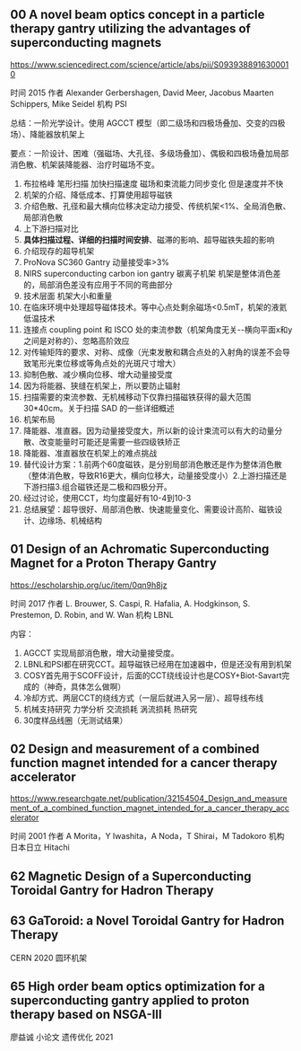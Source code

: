 ## 00 A novel beam optics concept in a particle therapy gantry utilizing the advantages of superconducting magnets

https://www.sciencedirect.com/science/article/abs/pii/S0939388916300010

时间 2015 作者 Alexander Gerbershagen, David Meer, Jacobus Maarten Schippers, Mike Seidel 机构 PSI

总结：一阶光学设计。使用 AGCCT 模型（即二级场和四极场叠加、交变的四极场）、降能器放机架上

要点：一阶设计、困难（强磁场、大孔径、多级场叠加）、偶极和四极场叠加局部消色散、机架装降能器、治疗时磁场不变。

1. 布拉格峰 笔形扫描 加快扫描速度 磁场和束流能力同步变化 但是速度并不快
2. 机架的介绍、降低成本、打算使用超导磁铁
3. 介绍色散、孔径和最大横向位移决定动力接受、传统机架<1%、全局消色散、局部消色散
4. 上下游扫描对比
5. **具体扫描过程、详细的扫描时间安排**、磁滞的影响、超导磁铁失超的影响
6. 介绍现存的超导机架
7. ProNova SC360 Gantry 动量接受率>3%
8. NIRS superconducting carbon ion gantry 碳离子机架 机架是整体消色差的，局部消色差没有应用于不同的弯曲部分
9. 技术层面 机架大小和重量
10. 在临床环境中处理超导磁体技术。等中心点处剩余磁场<0.5mT，机架的液氦低温技术
11. 连接点 coupling point 和 ISCO 处的束流参数（机架角度无关--横向平面x和y之间是对称的）、忽略高阶效应
12. 对传输矩阵的要求、对称、成像（光束发散和耦合点处的入射角的误差不会导致笔形光束位移或等角点处的光斑尺寸增大）
13. 抑制色散、减少横向位移、增大动量接受度
14. 因为将能器、狭缝在机架上，所以要防止辐射
15. 扫描需要的束流参数、无机械移动下仅靠扫描磁铁获得的最大范围30*40cm。关于扫描 SAD 的一些详细概述
16. 机架布局
17. 降能器、准直器。因为动量接受度大，所以新的设计束流可以有大的动量分散、改变能量时可能还是需要一些四级铁矫正
18. 降能器、准直器放在机架上的难点挑战
19. 替代设计方案：1.前两个60度磁铁，是分别局部消色散还是作为整体消色散（整体消色散，导致R16更大，横向位移大，动量接受度小）2.上游扫描还是下游扫描3.组合磁铁还是二极和四极分开。
20. 经过讨论，使用CCT，均匀度最好有10-4到10-3
21. 总结展望：超导很好、局部消色散、快速能量变化、需要设计高阶、磁铁设计、边缘场、机械结构

## 01 Design of an Achromatic Superconducting Magnet for a Proton Therapy Gantry

https://escholarship.org/uc/item/0qn9h8jz

时间 2017 作者 L. Brouwer, S. Caspi, R. Hafalia, A. Hodgkinson, S. Prestemon, D. Robin, and W. Wan 机构 LBNL

内容：

1. AGCCT 实现局部消色散，增大动量接受度。
2. LBNL和PSI都在研究CCT。超导磁铁已经用在加速器中，但是还没有用到机架
3. COSY首先用于SCOFF设计，后面的CCT绕线设计也是COSY+Biot-Savart完成的（神奇，具体怎么做啊）
4. 冷却方式、两层CCT的绕线方式（一层后就进入另一层）、超导线布线
5. 机械支持研究 力学分析 交流损耗 涡流损耗 热研究
6. 30度样品线圈（无测试结果）

## 02 Design and measurement of a combined function magnet intended for a cancer therapy accelerator

https://www.researchgate.net/publication/32154504_Design_and_measurement_of_a_combined_function_magnet_intended_for_a_cancer_therapy_accelerator

时间 2001 作者 A Morita，Y Iwashita，A Noda，T Shirai，M Tadokoro 机构 日本日立 Hitachi

## 62 Magnetic Design of a Superconducting Toroidal Gantry for Hadron Therapy

## 63 GaToroid: a Novel Toroidal Gantry for Hadron Therapy

CERN 2020 圆环机架


## 65 High order beam optics optimization for a superconducting gantry applied to proton therapy based on NSGA-III

廖益诚 小论文 遗传优化 2021




